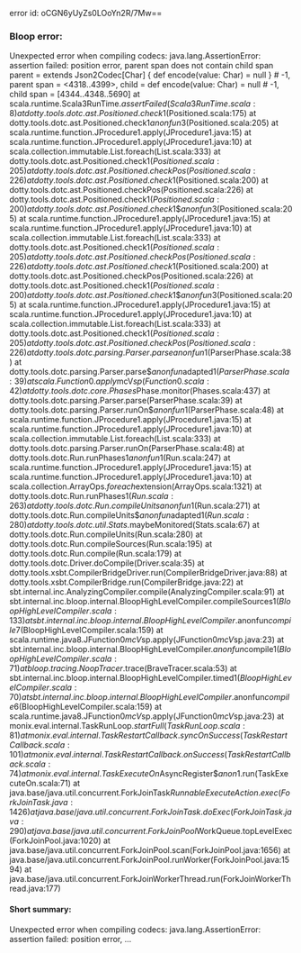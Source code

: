 error id: oCGN6yUyZs0LOoYn2R/7Mw==
### Bloop error:

Unexpected error when compiling codecs: java.lang.AssertionError: assertion failed: position error, parent span does not contain child span
parent      =  extends Json2Codec[Char] {
  def encode(value: Char) = null
} # -1,
parent span = <4318..4399>,
child       = def encode(value: Char) = null # -1,
child span  = [4344..4348..5690]
	at scala.runtime.Scala3RunTime$.assertFailed(Scala3RunTime.scala:8)
	at dotty.tools.dotc.ast.Positioned.check$1(Positioned.scala:175)
	at dotty.tools.dotc.ast.Positioned.check$1$$anonfun$3(Positioned.scala:205)
	at scala.runtime.function.JProcedure1.apply(JProcedure1.java:15)
	at scala.runtime.function.JProcedure1.apply(JProcedure1.java:10)
	at scala.collection.immutable.List.foreach(List.scala:333)
	at dotty.tools.dotc.ast.Positioned.check$1(Positioned.scala:205)
	at dotty.tools.dotc.ast.Positioned.checkPos(Positioned.scala:226)
	at dotty.tools.dotc.ast.Positioned.check$1(Positioned.scala:200)
	at dotty.tools.dotc.ast.Positioned.checkPos(Positioned.scala:226)
	at dotty.tools.dotc.ast.Positioned.check$1(Positioned.scala:200)
	at dotty.tools.dotc.ast.Positioned.check$1$$anonfun$3(Positioned.scala:205)
	at scala.runtime.function.JProcedure1.apply(JProcedure1.java:15)
	at scala.runtime.function.JProcedure1.apply(JProcedure1.java:10)
	at scala.collection.immutable.List.foreach(List.scala:333)
	at dotty.tools.dotc.ast.Positioned.check$1(Positioned.scala:205)
	at dotty.tools.dotc.ast.Positioned.checkPos(Positioned.scala:226)
	at dotty.tools.dotc.ast.Positioned.check$1(Positioned.scala:200)
	at dotty.tools.dotc.ast.Positioned.checkPos(Positioned.scala:226)
	at dotty.tools.dotc.ast.Positioned.check$1(Positioned.scala:200)
	at dotty.tools.dotc.ast.Positioned.check$1$$anonfun$3(Positioned.scala:205)
	at scala.runtime.function.JProcedure1.apply(JProcedure1.java:15)
	at scala.runtime.function.JProcedure1.apply(JProcedure1.java:10)
	at scala.collection.immutable.List.foreach(List.scala:333)
	at dotty.tools.dotc.ast.Positioned.check$1(Positioned.scala:205)
	at dotty.tools.dotc.ast.Positioned.checkPos(Positioned.scala:226)
	at dotty.tools.dotc.parsing.Parser.parse$$anonfun$1(ParserPhase.scala:38)
	at dotty.tools.dotc.parsing.Parser.parse$$anonfun$adapted$1(ParserPhase.scala:39)
	at scala.Function0.apply$mcV$sp(Function0.scala:42)
	at dotty.tools.dotc.core.Phases$Phase.monitor(Phases.scala:437)
	at dotty.tools.dotc.parsing.Parser.parse(ParserPhase.scala:39)
	at dotty.tools.dotc.parsing.Parser.runOn$$anonfun$1(ParserPhase.scala:48)
	at scala.runtime.function.JProcedure1.apply(JProcedure1.java:15)
	at scala.runtime.function.JProcedure1.apply(JProcedure1.java:10)
	at scala.collection.immutable.List.foreach(List.scala:333)
	at dotty.tools.dotc.parsing.Parser.runOn(ParserPhase.scala:48)
	at dotty.tools.dotc.Run.runPhases$1$$anonfun$1(Run.scala:247)
	at scala.runtime.function.JProcedure1.apply(JProcedure1.java:15)
	at scala.runtime.function.JProcedure1.apply(JProcedure1.java:10)
	at scala.collection.ArrayOps$.foreach$extension(ArrayOps.scala:1321)
	at dotty.tools.dotc.Run.runPhases$1(Run.scala:263)
	at dotty.tools.dotc.Run.compileUnits$$anonfun$1(Run.scala:271)
	at dotty.tools.dotc.Run.compileUnits$$anonfun$adapted$1(Run.scala:280)
	at dotty.tools.dotc.util.Stats$.maybeMonitored(Stats.scala:67)
	at dotty.tools.dotc.Run.compileUnits(Run.scala:280)
	at dotty.tools.dotc.Run.compileSources(Run.scala:195)
	at dotty.tools.dotc.Run.compile(Run.scala:179)
	at dotty.tools.dotc.Driver.doCompile(Driver.scala:35)
	at dotty.tools.xsbt.CompilerBridgeDriver.run(CompilerBridgeDriver.java:88)
	at dotty.tools.xsbt.CompilerBridge.run(CompilerBridge.java:22)
	at sbt.internal.inc.AnalyzingCompiler.compile(AnalyzingCompiler.scala:91)
	at sbt.internal.inc.bloop.internal.BloopHighLevelCompiler.compileSources$1(BloopHighLevelCompiler.scala:133)
	at sbt.internal.inc.bloop.internal.BloopHighLevelCompiler.$anonfun$compile$7(BloopHighLevelCompiler.scala:159)
	at scala.runtime.java8.JFunction0$mcV$sp.apply(JFunction0$mcV$sp.java:23)
	at sbt.internal.inc.bloop.internal.BloopHighLevelCompiler.$anonfun$compile$1(BloopHighLevelCompiler.scala:71)
	at bloop.tracing.NoopTracer$.trace(BraveTracer.scala:53)
	at sbt.internal.inc.bloop.internal.BloopHighLevelCompiler.timed$1(BloopHighLevelCompiler.scala:70)
	at sbt.internal.inc.bloop.internal.BloopHighLevelCompiler.$anonfun$compile$6(BloopHighLevelCompiler.scala:159)
	at scala.runtime.java8.JFunction0$mcV$sp.apply(JFunction0$mcV$sp.java:23)
	at monix.eval.internal.TaskRunLoop$.startFull(TaskRunLoop.scala:81)
	at monix.eval.internal.TaskRestartCallback.syncOnSuccess(TaskRestartCallback.scala:101)
	at monix.eval.internal.TaskRestartCallback.onSuccess(TaskRestartCallback.scala:74)
	at monix.eval.internal.TaskExecuteOn$AsyncRegister$$anon$1.run(TaskExecuteOn.scala:71)
	at java.base/java.util.concurrent.ForkJoinTask$RunnableExecuteAction.exec(ForkJoinTask.java:1426)
	at java.base/java.util.concurrent.ForkJoinTask.doExec(ForkJoinTask.java:290)
	at java.base/java.util.concurrent.ForkJoinPool$WorkQueue.topLevelExec(ForkJoinPool.java:1020)
	at java.base/java.util.concurrent.ForkJoinPool.scan(ForkJoinPool.java:1656)
	at java.base/java.util.concurrent.ForkJoinPool.runWorker(ForkJoinPool.java:1594)
	at java.base/java.util.concurrent.ForkJoinWorkerThread.run(ForkJoinWorkerThread.java:177)
#### Short summary: 

Unexpected error when compiling codecs: java.lang.AssertionError: assertion failed: position error, ...